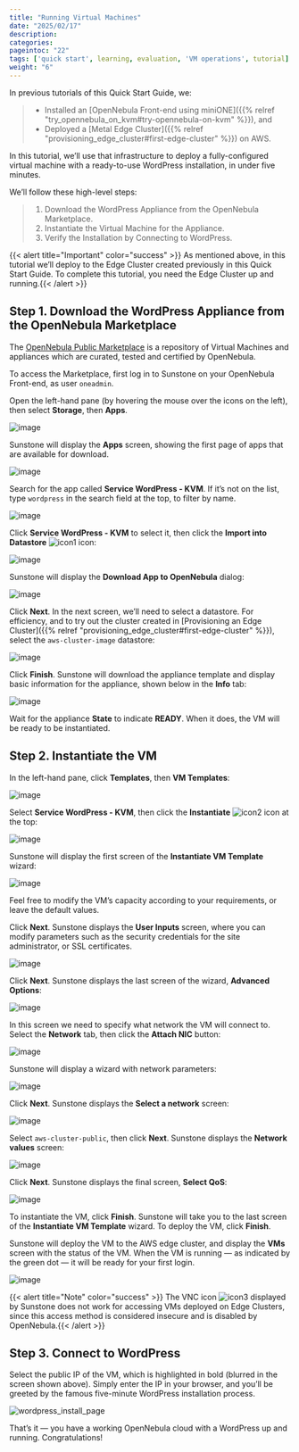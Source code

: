 ```yaml
---
title: "Running Virtual Machines"
date: "2025/02/17"
description:
categories:
pageintoc: "22"
tags: ['quick start', learning, evaluation, 'VM operations', tutorial]
weight: "6"
---
```


<a id="running-virtual-machines"></a>

<!--# Running Virtual Machines -->

In previous tutorials of this Quick Start Guide, we:

> * Installed an [OpenNebula Front-end using miniONE]({{% relref "try_opennebula_on_kvm#try-opennebula-on-kvm" %}}), and
> * Deployed a [Metal Edge Cluster]({{% relref "provisioning_edge_cluster#first-edge-cluster" %}}) on AWS.

In this tutorial, we’ll use that infrastructure to deploy a fully-configured virtual machine with a ready-to-use WordPress installation, in under five minutes.

We’ll follow these high-level steps:

> 1. Download the WordPress Appliance from the OpenNebula Marketplace.
> 2. Instantiate the Virtual Machine for the Appliance.
> 3. Verify the Installation by Connecting to WordPress.

{{< alert title="Important" color="success" >}}
As mentioned above, in this tutorial we’ll deploy to the Edge Cluster created previously in this Quick Start Guide. To complete this tutorial, you need the Edge Cluster up and running.{{< /alert >}} 

## Step 1. Download the WordPress Appliance from the OpenNebula Marketplace

The [OpenNebula Public Marketplace](https://marketplace.opennebula.io) is a repository of Virtual Machines and appliances which are curated, tested and certified by OpenNebula.

To access the Marketplace, first log in to Sunstone on your OpenNebula Front-end, as user `oneadmin`.

Open the left-hand pane (by hovering the mouse over the icons on the left), then select **Storage**, then **Apps**.

![image](/images/sunstone-select_apps.png)
<br/>

Sunstone will display the **Apps** screen, showing the first page of apps that are available for download.

![image](/images/sunstone-apps_list.png)
<br/>

Search for the app called **Service WordPress - KVM**. If it’s not on the list, type `wordpress` in the search field at the top, to filter by name.

![image](/images/sunstone-apps-word_filter.png)
<br/>

Click **Service WordPress - KVM** to select it, then click the **Import into Datastore** ![icon1](/images/icons/sunstone/import_into_datastore.png) icon:

![image](/images/sunstone-import_wordp_to_ds.png)
<br/>

Sunstone will display the **Download App to OpenNebula** dialog:

![image](/images/sunstone-download_app.png)
<br/>

Click **Next**. In the next screen, we’ll need to select a datastore. For efficiency, and to try out the cluster created in [Provisioning an Edge Cluster]({{% relref "provisioning_edge_cluster#first-edge-cluster" %}}), select the `aws-cluster-image` datastore:

![image](/images/aws_cluster_images_datastore.png)
<br/>

Click **Finish**. Sunstone will download the appliance template and display basic information for the appliance, shown below in the **Info** tab:

![image](/images/sunstone-wordpress_info.png)
<br/>

Wait for the appliance **State** to indicate **READY**. When it does, the VM will be ready to be instantiated.

## Step 2. Instantiate the VM

In the left-hand pane, click **Templates**, then **VM Templates**:

![image](/images/sunstone-vm_templates.png)
<br/>

Select **Service WordPress - KVM**, then click the **Instantiate** ![icon2](/images/icons/sunstone/instantiate.png) icon at the top:

![image](/images/sunstone-vm_instantiate.png)
<br/>

Sunstone will display the first screen of the **Instantiate VM Template** wizard:

![image](/images/sunstone-vm_instantiate_wiz1.png)
<br/>

Feel free to modify the VM’s capacity according to your requirements, or leave the default values.

Click **Next**. Sunstone displays the **User Inputs** screen, where you can modify parameters such as the security credentials for the site administrator, or SSL certificates.

![image](/images/sunstone-vm_instantiate_wiz2.png)
<br/>

Click **Next**. Sunstone displays the last screen of the wizard, **Advanced Options**:

![image](/images/sunstone-vm_instantiate_wiz3.png)
<br/>

In this screen we need to specify what network the VM will connect to. Select the **Network** tab, then click the **Attach NIC** button:

![image](/images/sunstone-vm_instantiate_wiz4-attach_nic.png)
<br/>

Sunstone will display a wizard with network parameters:

![image](/images/sunstone-vm_instantiate-attach_nic1.png)
<br/>

Click **Next**. Sunstone displays the **Select a network** screen:

![image](/images/select_aws_cluster_public_network.png)
<br/>

Select `aws-cluster-public`, then click **Next**. Sunstone displays the **Network values** screen:

![image](/images/sunstone-vm_instantiate-attach_nic1_network_values.png)
<br/>

Click **Next**. Sunstone displays the final screen, **Select QoS**:

![image](/images/sunstone-vm_instantiate-attach_nic3.png)
<br/>

To instantiate the VM, click **Finish**. Sunstone will take you to the last screen of the **Instantiate VM Template** wizard. To deploy the VM, click **Finish**.

Sunstone will deploy the VM to the AWS edge cluster, and display the **VMs** screen with the status of the VM. When the VM is running — as indicated by the green dot — it will be ready for your first login.

![image](/images/sunstone-wordpress.png)
<br/>

{{< alert title="Note" color="success" >}}
The VNC icon ![icon3](/images/icons/sunstone/VNC.png) displayed by Sunstone does not work for accessing VMs deployed on Edge Clusters, since this access method is considered insecure and is disabled by OpenNebula.{{< /alert >}} 

## Step 3. Connect to WordPress

Select the public IP of the VM, which is highlighted in bold (blurred in the screen shown above). Simply enter the IP in your browser, and you’ll be greeted by the famous five-minute WordPress installation process.

![wordpress_install_page](/images/wordpress_install_page.png)

That’s it — you have a working OpenNebula cloud with a WordPress up and running. Congratulations!
